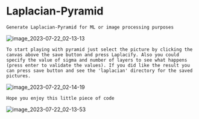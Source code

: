 # Laplacian-Pyramid
	Generate Laplacian-Pyramid for ML or image processing purposes

![image_2023-07-22_02-13-13](https://github.com/LudwigBitHoven/Laplacian-Pyramid/assets/90330587/7e5d09cb-f024-4572-9ccd-8b0741b5e540)

	To start playing with pyramid just select the picture by clicking the canvas above the save button and press Laplacify. Also you could specify the value of sigma and number of layers to see what happens (press enter to validate the values). If you did like the result you can press save button and see the 'laplacian' directory for the saved pictures.
 
![image_2023-07-22_02-14-19](https://github.com/LudwigBitHoven/Laplacian-Pyramid/assets/90330587/bfe29d11-1ac8-4b01-bf02-5b12c6f8d71e)

	Hope you enjoy this little piece of code
 
![image_2023-07-22_02-13-53](https://github.com/LudwigBitHoven/Laplacian-Pyramid/assets/90330587/715add70-465c-4476-8616-a15682c3c5c8)

